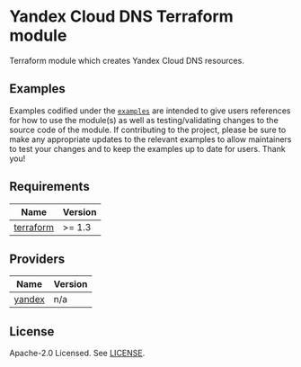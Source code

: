 # Yandex Cloud DNS Terraform module

Terraform module which creates Yandex Cloud DNS resources.

## Examples

Examples codified under
the [`examples`](https://github.com/terraform-yacloud-modules/terraform-yandex-dns/tree/main/examples) are intended
to give users references for how to use the module(s) as well as testing/validating changes to the source code of the
module. If contributing to the project, please be sure to make any appropriate updates to the relevant examples to allow
maintainers to test your changes and to keep the examples up to date for users. Thank you!

<!-- BEGIN_TF_DOCS -->
## Requirements

| Name | Version |
|------|---------|
| <a name="requirement_terraform"></a> [terraform](#requirement\_terraform) | >= 1.3 |

## Providers

| Name | Version |
|------|---------|
| <a name="provider_yandex"></a> [yandex](#provider\_yandex) | n/a |

## License

Apache-2.0 Licensed.
See [LICENSE](https://github.com/terraform-yacloud-modules/terraform-yandex-dns/blob/main/LICENSE).

<!-- END_TF_DOCS -->
